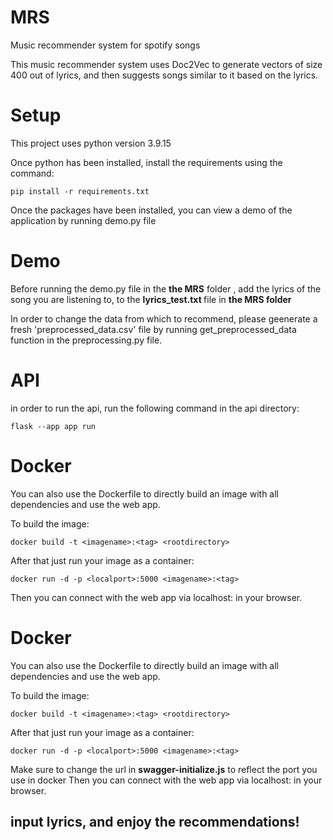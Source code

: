 # MRS
Music recommender system for spotify songs


This music recommender system uses Doc2Vec to generate vectors of size 400 out of lyrics, and then suggests songs similar to it based  on the lyrics.

# Setup

This project uses python version 3.9.15

Once python has been installed, install the requirements using the command:

```
pip install -r requirements.txt
```
Once the packages have been installed, you can view a demo of the application by running demo.py file

# Demo
Before running the demo.py file in the <strong>the MRS</strong> folder , add the lyrics of the song you are listening to, to the 
<strong>lyrics_test.txt </strong> file in <strong>the MRS folder</strong> 

In order to change the data from which to recommend, please geenerate a fresh 'preprocessed_data.csv' file by running get_preprocessed_data function in the preprocessing.py file.

# API
in order to run the api, run the following command in the api directory:
```
flask --app app run
```
# Docker



You can also use the Dockerfile to directly build an image with all dependencies and use the web app.

To build the image:
```
docker build -t <imagename>:<tag> <rootdirectory>
```
After that just run your image as a container:

```
docker run -d -p <localport>:5000 <imagename>:<tag>
```
Then you can connect with the web app via localhost:<localport> in your browser.

# Docker
You can also use the Dockerfile to directly build an image with all dependencies and use the web app.

To build the image:

```
docker build -t <imagename>:<tag> <rootdirectory>
```
After that just run your image as a container:
```
docker run -d -p <localport>:5000 <imagename>:<tag>
```

Make sure to change the url in <strong>swagger-initialize.js</strong> to reflect the port you use in docker
Then you can connect with the web app via localhost:<localport> in your browser.
## input lyrics, and enjoy the recommendations!
